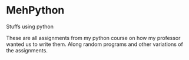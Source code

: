 # MehPython
Stuffs using python

These are all assignments from my python course on how my professor wanted us to write them.
Along random programs and other variations of the assignments.
